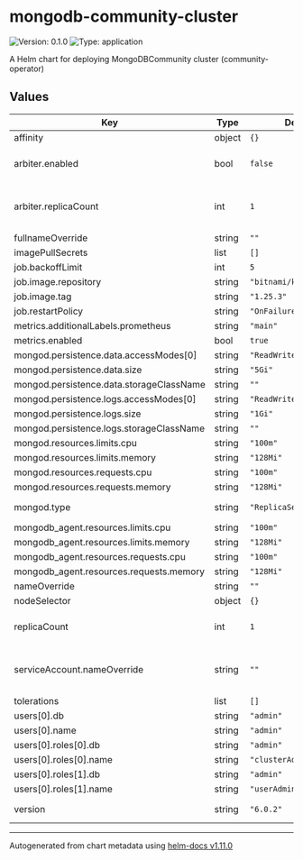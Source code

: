 # mongodb-community-cluster

![Version: 0.1.0](https://img.shields.io/badge/Version-0.1.0-informational?style=flat-square) ![Type: application](https://img.shields.io/badge/Type-application-informational?style=flat-square)

A Helm chart for deploying MongoDBCommunity cluster (community-operator)

## Values

| Key | Type | Default | Description |
|-----|------|---------|-------------|
| affinity | object | `{}` |  |
| arbiter.enabled | bool | `false` | If arbiter should be enabled |
| arbiter.replicaCount | int | `1` | Should be less than the value of main replicaCount |
| fullnameOverride | string | `""` |  |
| imagePullSecrets | list | `[]` |  |
| job.backoffLimit | int | `5` |  |
| job.image.repository | string | `"bitnami/kubectl"` |  |
| job.image.tag | string | `"1.25.3"` |  |
| job.restartPolicy | string | `"OnFailure"` |  |
| metrics.additionalLabels.prometheus | string | `"main"` |  |
| metrics.enabled | bool | `true` |  |
| mongod.persistence.data.accessModes[0] | string | `"ReadWriteOnce"` |  |
| mongod.persistence.data.size | string | `"5Gi"` |  |
| mongod.persistence.data.storageClassName | string | `""` |  |
| mongod.persistence.logs.accessModes[0] | string | `"ReadWriteOnce"` |  |
| mongod.persistence.logs.size | string | `"1Gi"` |  |
| mongod.persistence.logs.storageClassName | string | `""` |  |
| mongod.resources.limits.cpu | string | `"100m"` |  |
| mongod.resources.limits.memory | string | `"128Mi"` |  |
| mongod.resources.requests.cpu | string | `"100m"` |  |
| mongod.resources.requests.memory | string | `"128Mi"` |  |
| mongod.type | string | `"ReplicaSet"` | MongoDB setup type |
| mongodb_agent.resources.limits.cpu | string | `"100m"` |  |
| mongodb_agent.resources.limits.memory | string | `"128Mi"` |  |
| mongodb_agent.resources.requests.cpu | string | `"100m"` |  |
| mongodb_agent.resources.requests.memory | string | `"128Mi"` |  |
| nameOverride | string | `""` |  |
| nodeSelector | object | `{}` |  |
| replicaCount | int | `1` | MongoDB instances count |
| serviceAccount.nameOverride | string | `""` | should match database.name from operator chart |
| tolerations | list | `[]` |  |
| users[0].db | string | `"admin"` |  |
| users[0].name | string | `"admin"` |  |
| users[0].roles[0].db | string | `"admin"` |  |
| users[0].roles[0].name | string | `"clusterAdmin"` |  |
| users[0].roles[1].db | string | `"admin"` |  |
| users[0].roles[1].name | string | `"userAdminAnyDatabase"` |  |
| version | string | `"6.0.2"` | MongoDB version |

----------------------------------------------
Autogenerated from chart metadata using [helm-docs v1.11.0](https://github.com/norwoodj/helm-docs/releases/v1.11.0)
